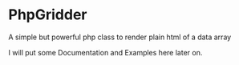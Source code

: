 # PhpGridder
A simple but powerful php class to render plain html of a data array

I will put some Documentation and Examples here later on.
